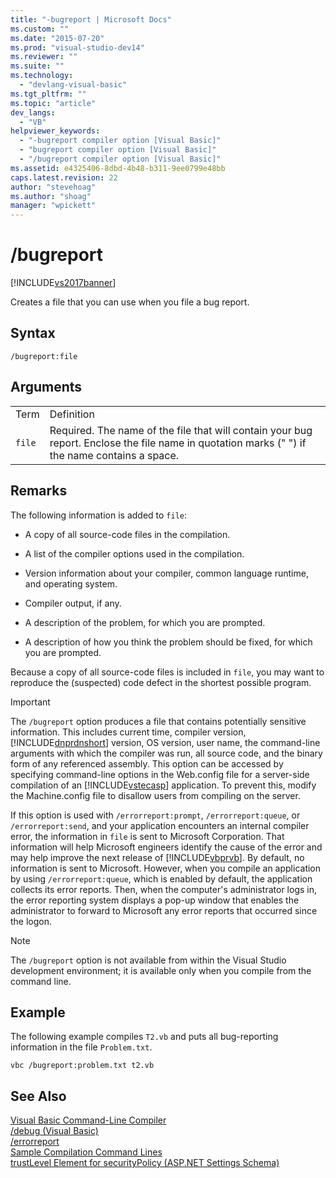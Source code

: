 ```yaml
---
title: "-bugreport | Microsoft Docs"
ms.custom: ""
ms.date: "2015-07-20"
ms.prod: "visual-studio-dev14"
ms.reviewer: ""
ms.suite: ""
ms.technology: 
  - "devlang-visual-basic"
ms.tgt_pltfrm: ""
ms.topic: "article"
dev_langs: 
  - "VB"
helpviewer_keywords: 
  - "-bugreport compiler option [Visual Basic]"
  - "bugreport compiler option [Visual Basic]"
  - "/bugreport compiler option [Visual Basic]"
ms.assetid: e4325406-8dbd-4b48-b311-9ee0799e48bb
caps.latest.revision: 22
author: "stevehoag"
ms.author: "shoag"
manager: "wpickett"
---
```

# /bugreport
[!INCLUDE[vs2017banner](../../../visual-basic/includes/vs2017banner.md)]

Creates a file that you can use when you file a bug report.  
  
## Syntax  
  
```  
/bugreport:file  
```  
  
## Arguments  
  
|||  
|-|-|  
|Term|Definition|  
|`file`|Required. The name of the file that will contain your bug report. Enclose the file name in quotation marks (" ") if the name contains a space.|  
  
## Remarks  
 The following information is added to `file`:  
  
-   A copy of all source-code files in the compilation.  
  
-   A list of the compiler options used in the compilation.  
  
-   Version information about your compiler, common language runtime, and operating system.  
  
-   Compiler output, if any.  
  
-   A description of the problem, for which you are prompted.  
  
-   A description of how you think the problem should be fixed, for which you are prompted.  
  
 Because a copy of all source-code files is included in `file`, you may want to reproduce the (suspected) code defect in the shortest possible program.  
  
> [!IMPORTANT]
>  The `/bugreport` option produces a file that contains potentially sensitive information. This includes current time, compiler version, [!INCLUDE[dnprdnshort](../../../csharp/getting-started/includes/dnprdnshort-md.md)] version, OS version, user name, the command-line arguments with which the compiler was run, all source code, and the binary form of any referenced assembly. This option can be accessed by specifying command-line options in the Web.config file for a server-side compilation of an [!INCLUDE[vstecasp](../../../csharp/language-reference/preprocessor-directives/includes/vstecasp-md.md)] application. To prevent this, modify the Machine.config file to disallow users from compiling on the server.  
  
 If this option is used with `/errorreport:prompt`, `/errorreport:queue`, or `/errorreport:send`, and your application encounters an internal compiler error, the information in `file` is sent to Microsoft Corporation. That information will help Microsoft engineers identify the cause of the error and may help improve the next release of [!INCLUDE[vbprvb](../../../csharp/programming-guide/concepts/linq/includes/vbprvb-md.md)]. By default, no information is sent to Microsoft. However, when you compile an application by using `/errorreport:queue`, which is enabled by default, the application collects its error reports. Then, when the computer's administrator logs in, the error reporting system displays a pop-up window that enables the administrator to forward to Microsoft any error reports that occurred since the logon.  
  
> [!NOTE]
>  The `/bugreport` option is not available from within the Visual Studio development environment; it is available only when you compile from the command line.  
  
## Example  
 The following example compiles `T2.vb` and puts all bug-reporting information in the file `Problem.txt`.  
  
```  
vbc /bugreport:problem.txt t2.vb  
```  
  
## See Also  
 [Visual Basic Command-Line Compiler](../../../visual-basic/reference/command-line-compiler/index.md)   
 [/debug (Visual Basic)](../../../visual-basic/reference/command-line-compiler/debug-visual-basic.md)   
 [/errorreport](../../../visual-basic/reference/command-line-compiler/errorreport.md)   
 [Sample Compilation Command Lines](../../../visual-basic/reference/command-line-compiler/sample-compilation-command-lines.md)   
 [trustLevel Element for securityPolicy (ASP.NET Settings Schema)](http://msdn.microsoft.com/en-us/729ab04c-03da-4ee5-86b1-be9d08a09369)